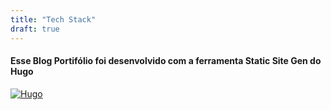 ```yaml
---
title: "Tech Stack"
draft: true
---
```


#### Esse Blog Portifólio foi desenvolvido com a ferramenta Static Site Gen do Hugo



[![Hugo](https://upload.wikimedia.org/wikipedia/commons/thumb/a/af/Logo_of_Hugo_the_static_website_generator.svg/1280px-Logo_of_Hugo_the_static_website_generator.svg.png)](https://gohugo.io/)
